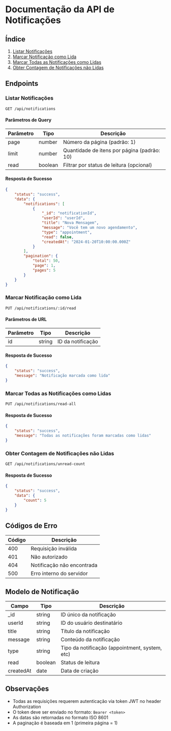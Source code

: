 # Documentação da API de Notificações

## Índice
1. [Listar Notificações](#listar-notificações)
2. [Marcar Notificação como Lida](#marcar-notificação-como-lida)
3. [Marcar Todas as Notificações como Lidas](#marcar-todas-as-notificações-como-lidas)
4. [Obter Contagem de Notificações não Lidas](#obter-contagem-de-notificações-não-lidas)

## Endpoints

### Listar Notificações

```https
GET /api/notifications
```

#### Parâmetros de Query
| Parâmetro | Tipo    | Descrição |
|-----------|---------|------------|
| page      | number  | Número da página (padrão: 1) |
| limit     | number  | Quantidade de itens por página (padrão: 10) |
| read      | boolean | Filtrar por status de leitura (opcional) |

#### Resposta de Sucesso
```json
{
    "status": "success",
    "data": {
        "notifications": [
            {
                "_id": "notificationId",
                "userId": "userId",
                "title": "Nova Mensagem",
                "message": "Você tem um novo agendamento",
                "type": "appointment",
                "read": false,
                "createdAt": "2024-01-20T10:00:00.000Z"
            }
        ],
        "pagination": {
            "total": 50,
            "page": 1,
            "pages": 5
        }
    }
}
```

### Marcar Notificação como Lida

```https
PUT /api/notifications/:id/read
```

#### Parâmetros de URL
| Parâmetro | Tipo   | Descrição |
|-----------|--------|------------|
| id        | string | ID da notificação |

#### Resposta de Sucesso
```json
{
    "status": "success",
    "message": "Notificação marcada como lida"
}
```

### Marcar Todas as Notificações como Lidas

```https
PUT /api/notifications/read-all
```

#### Resposta de Sucesso
```json
{
    "status": "success",
    "message": "Todas as notificações foram marcadas como lidas"
}
```

### Obter Contagem de Notificações não Lidas

```https
GET /api/notifications/unread-count
```

#### Resposta de Sucesso
```json
{
    "status": "success",
    "data": {
        "count": 5
    }
}
```

## Códigos de Erro

| Código | Descrição |
|--------|------------|
| 400    | Requisição inválida |
| 401    | Não autorizado |
| 404    | Notificação não encontrada |
| 500    | Erro interno do servidor |

## Modelo de Notificação

| Campo     | Tipo    | Descrição |
|-----------|---------|------------|
| _id       | string  | ID único da notificação |
| userId    | string  | ID do usuário destinatário |
| title     | string  | Título da notificação |
| message   | string  | Conteúdo da notificação |
| type      | string  | Tipo da notificação (appointment, system, etc) |
| read      | boolean | Status de leitura |
| createdAt | date    | Data de criação |

## Observações

- Todas as requisições requerem autenticação via token JWT no header Authorization
- O token deve ser enviado no formato: `Bearer <token>`
- As datas são retornadas no formato ISO 8601
- A paginação é baseada em 1 (primeira página = 1)